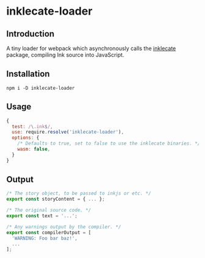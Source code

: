 # inklecate-loader

## Introduction

A tiny loader for webpack which asynchronously calls the [inklecate](/inklecate) package, compiling Ink source into JavaScript.

## Installation

`npm i -D inklecate-loader`

## Usage

```javascript
{
  test: /\.ink$/,
  use: require.resolve('inklecate-loader'),
  options: {
    /* Defaults to true, set to false to use the inklecate binaries. */
    wasm: false,
  }
}
```

## Output

```javascript
/* The story object, to be passed to inkjs or etc. */
export const storyContent = { ... };

/* The original source code. */
export const text = '...';

/* Any warnings output by the compiler. */
export const compilerOutput = [
  'WARNING: Foo bar baz!',
  ...
];
```
